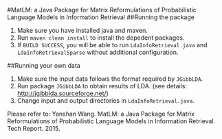 #MatLM: a Java Package for Matrix Reformulations of Probabilistic Language Models in Information Retrieval
##Running the package
1. Make sure you have installed java and maven.
2. Run `maven clean install` to install the depedent packages. 
3. If `BUILD SUCCESS`, you will be able to run `LdaInfoRetrieval.java` and `LdaInfoRetrievalSparse` without additional configuration. 

##Running your own data
1. Make sure the input data follows the format required by `JGibbLDA`.
2. Run package `JGibbLDA` to obtain results of LDA. (see details: http://jgibblda.sourceforge.net/)
3. Change input and output directories in `LdaInfoRetrieval.java`.

Please refer to:
Yanshan Wang. MatLM: a Java Package for Matrix Reformulations of Probabilistic Language Models in Information Retrieval. Tech Report. 2015.
